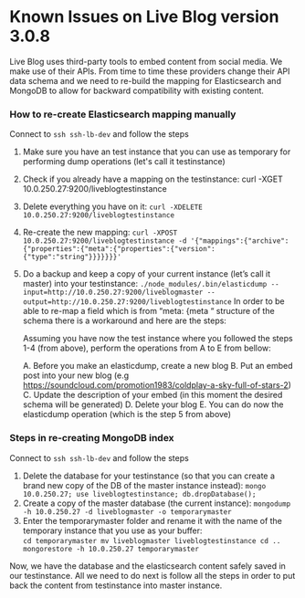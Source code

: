 # Known Issues on Live Blog version 3.0.8
Live Blog uses third-party tools to embed content from social media.
We make use of their APIs.
From time to time these providers change their API data schema and we need to re-build the mapping for Elasticsearch and MongoDB to allow for backward compatibility with existing content.

### How to re-create Elasticsearch mapping manually
Connect to `ssh ssh-lb-dev` and follow the steps

1.  Make sure you have an test instance that you can use as temporary for performing dump operations (let's call it testinstance)
2.  Check if you already have a mapping on the testinstance: curl -XGET 10.0.250.27:9200/liveblogtestinstance
3.  Delete everything you have on it: `curl -XDELETE 10.0.250.27:9200/liveblogtestinstance`
4.  Re-create the new mapping: `curl -XPOST 10.0.250.27:9200/liveblogtestinstance -d '{"mappings":{"archive":{"properties":{"meta":{"properties":{"version":{"type":"string"}}}}}}}'`
5.  Do a backup and keep a copy of your current instance (let’s call it master) into your testinstance:   `./node_modules/.bin/elasticdump --input=http://10.0.250.27:9200/liveblogmaster --output=http://10.0.250.27:9200/liveblogtestinstance`
In order to be able to re-map a field which is from “meta: {meta “ structure of the schema there is a workaround and here are the steps:

	Assuming you have now the test instance where you followed the steps 1-4 (from above), perform the operations from A to E from bellow:

    A. Before you make an elasticdump, create a new blog
    B. Put an embed post into your new blog (e.g https://soundcloud.com/promotion1983/coldplay-a-sky-full-of-stars-2)
    C. Update the description of your embed (in this moment the desired schema will be generated)
    D. Delete your blog
    E. You can do now the elasticdump operation (which is the step 5 from above)


### Steps in re-creating MongoDB index
Connect to `ssh ssh-lb-dev` and follow the steps

1.  Delete the database for your testinstance (so that you can create a brand new copy of the DB of the master instance instead):  `mongo 10.0.250.27; use liveblogtestinstance; db.dropDatabase();`
2.  Create a copy of the master database (the current instance): `mongodump -h 10.0.250.27 -d liveblogmaster -o temporarymaster`
3.  Enter the temporarymaster folder and rename it with the name of the temporary instance that you use as your buffer:  
`cd temporarymaster
    mv liveblogmaster liveblogtestinstance
cd ..
mongorestore -h 10.0.250.27 temporarymaster
`

Now, we have the database and the elasticsearch content safely saved in our testinstance.
All we need to do next is follow all the steps in order to put back the content from testinstance into master instance.
